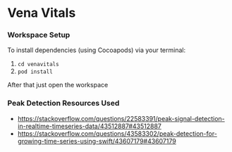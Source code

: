 # Vena Vitals

### Workspace Setup
To install dependencies (using Cocoapods) via your terminal:
1. ` cd venavitals `
2. ` pod install `

 After that just open the workspace

### Peak Detection Resources Used
- https://stackoverflow.com/questions/22583391/peak-signal-detection-in-realtime-timeseries-data/43512887#43512887
- https://stackoverflow.com/questions/43583302/peak-detection-for-growing-time-series-using-swift/43607179#43607179

